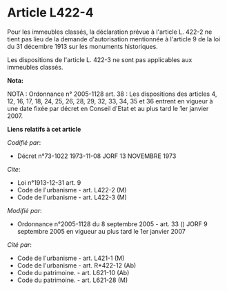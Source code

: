 # Article L422-4

Pour les immeubles classés, la déclaration prévue à l'article L. 422-2 ne tient pas lieu de la demande d'autorisation
mentionnée à l'article 9 de la loi du 31 décembre 1913 sur les monuments historiques.

Les dispositions de l'article L. 422-3 ne sont pas applicables aux immeubles classés.

**Nota:**

NOTA : Ordonnance n° 2005-1128 art. 38 : Les dispositions des articles 4, 12, 16, 17, 18, 24, 25, 26, 28, 29, 32, 33, 34, 35
et 36 entrent en vigueur à une date fixée par décret en Conseil d'Etat et au plus tard le 1er janvier 2007.

**Liens relatifs à cet article**

_Codifié par_:

  - Décret n°73-1022 1973-11-08 JORF 13 NOVEMBRE 1973

_Cite_:

  - Loi n°1913-12-31 art. 9
  - Code de l'urbanisme - art. L422-2 (M)
  - Code de l'urbanisme - art. L422-3 (M)

_Modifié par_:

  - Ordonnance n°2005-1128 du 8 septembre 2005 - art. 33 () JORF 9 septembre 2005 en vigueur au plus tard le 1er janvier 2007

_Cité par_:

  - Code de l'urbanisme - art. L421-1 (M)
  - Code de l'urbanisme - art. R*422-12 (Ab)
  - Code du patrimoine. - art. L621-10 (Ab)
  - Code du patrimoine. - art. L621-28 (M)
